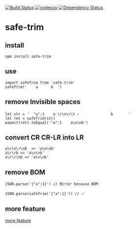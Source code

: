 [![Build Status](https://travis-ci.org/haozime/safe-trim.svg?branch=master)](https://travis-ci.org/haozime/safe-trim/branches)
[![codecov](https://codecov.io/gh/haozime/safe-trim/branch/master/graph/badge.svg)](https://codecov.io/gh/haozime/safe-trim)
[![Dependency Status](https://david-dm.org/haozime/safe-trim.svg)](https://david-dm.org/haozime/safe-trim)

# safe-trim
## install
```
npm install safe-trim
```
## use
```
import safeTrim from 'safe-trim'
safeTrim('    a      b  ')
```

## remove Invisible spaces

```
let str = '  "a":1    a \r\n\r\t  ᠎             　b       '
let ret = safeTrim(str)
expect(ret).toEqual('"a":1    a\n\nb')
```

## convert CR CR-LR into LR
```
a\r\n\r\nb  => 'a\n\nb'
a\r\rb => 'a\n\nb'
a\r\r\nb => 'a\n\nb'
```

## remove BOM
```
JSON.parse('﻿{"a":1}') // ❗️Error because BOM

JSON.parse(safeTrim('﻿{"a":1}')) // ✅
```


## more feature
[more feature](test/test_spec.js)
